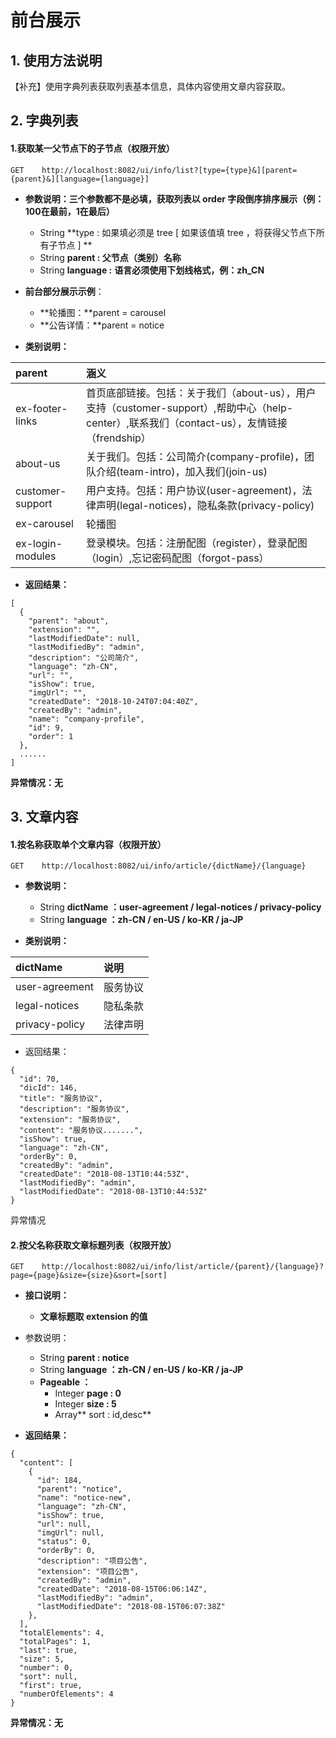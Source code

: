 # 前台展示

## 1. 使用方法说明

【补充】使用字典列表获取列表基本信息，具体内容使用文章内容获取。

## 2. 字典列表

#### 1.获取某一父节点下的子节点（权限开放）

```
GET    http://localhost:8082/ui/info/list?[type={type}&][parent={parent}&][language={language}]
```

* **参数说明：三个参数都不是必填，获取列表以 order 字段倒序排序展示（例：100在最前，1在最后）**

  * String  **type :  如果填必须是 tree \[ 如果该值填 tree ，将获得父节点下所有子节点 \] **
  * String  **parent : 父节点（类别）名称**
  * String  **language :** **语言必须使用下划线格式，例：zh\_CN**

* **前台部分展示示例**：

  * **轮播图：**parent = carousel
  * **公告详情：**parent = notice

* **类别说明：**

| parent | 涵义 |
| :--- | :--- |
| ex-footer-links | 首页底部链接。包括：关于我们（about-us），用户支持（customer-support）,帮助中心（help-center）,联系我们（contact-us），友情链接（frendship） |
| about-us | 关于我们。包括：公司简介\(company-profile\)，团队介绍\(team-intro\)，加入我们\(join-us\) |
| customer-support | 用户支持。包括：用户协议\(user-agreement\)，法律声明\(legal-notices\)，隐私条款\(privacy-policy\) |
| ex-carousel | 轮播图 |
| ex-login-modules | 登录模块。包括：注册配图（register），登录配图（login）,忘记密码配图（forgot-pass） |

* **返回结果：**

```
[
  {
    "parent": "about",
    "extension": "",
    "lastModifiedDate": null,
    "lastModifiedBy": "admin",
    "description": "公司简介",
    "language": "zh-CN",
    "url": "",
    "isShow": true,
    "imgUrl": "",
    "createdDate": "2018-10-24T07:04:40Z",
    "createdBy": "admin",
    "name": "company-profile",
    "id": 9,
    "order": 1
  },
  ......
]
```

**异常情况：无**

## 3. 文章内容

#### 1.按名称获取单个文章内容（权限开放）

```
GET    http://localhost:8082/ui/info/article/{dictName}/{language}
```

* **参数说明：**

  * String **dictName ：user-agreement / legal-notices / privacy-policy**
  * String **language ：zh-CN / en-US / ko-KR / ja-JP**

* **类别说明：**

| dictName | 说明 |
| :--- | :--- |
| user-agreement | 服务协议 |
| legal-notices | 隐私条款 |
| privacy-policy | 法律声明 |

* 返回结果：

```
{
  "id": 70,
  "dicId": 146,
  "title": "服务协议",
  "description": "服务协议",
  "extension": "服务协议",
  "content": "服务协议.......",
  "isShow": true,
  "language": "zh-CN",
  "orderBy": 0,
  "createdBy": "admin",
  "createdDate": "2018-08-13T10:44:53Z",
  "lastModifiedBy": "admin",
  "lastModifiedDate": "2018-08-13T10:44:53Z"
}
```

异常情况

#### 2.按父名称获取文章标题列表（权限开放）

```
GET    http://localhost:8082/ui/info/list/article/{parent}/{language}?page={page}&size={size}&sort=[sort]
```

* **接口说明：**

  * **文章标题取  extension 的值**

* 参数说明：

  * String  **parent : notice**
  * String  **language ：zh-CN / en-US / ko-KR / ja-JP**
  * **Pageable ：**
    * Integer  **page : 0**
    * Integer  **size : 5**
    * Array** sort : id,desc**

* **返回结果：**

```
{
  "content": [
    {
      "id": 184,
      "parent": "notice",
      "name": "notice-new",
      "language": "zh-CN",
      "isShow": true,
      "url": null,
      "imgUrl": null,
      "status": 0,
      "orderBy": 0,
      "description": "项目公告",
      "extension": "项目公告",
      "createdBy": "admin",
      "createdDate": "2018-08-15T06:06:14Z",
      "lastModifiedBy": "admin",
      "lastModifiedDate": "2018-08-15T06:07:38Z"
    },
  ],
  "totalElements": 4,
  "totalPages": 1,
  "last": true,
  "size": 5,
  "number": 0,
  "sort": null,
  "first": true,
  "numberOfElements": 4
}
```

**异常情况：无**

